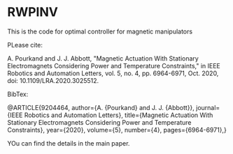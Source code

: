 # RWPINV
This is the code for optimal controller for magnetic manipulators 

PLease cite:

A. Pourkand and J. J. Abbott, "Magnetic Actuation With Stationary Electromagnets Considering Power and Temperature Constraints," in IEEE Robotics and Automation Letters, vol. 5, no. 4, pp. 6964-6971, Oct. 2020, doi: 10.1109/LRA.2020.3025512.


BibTex:

@ARTICLE{9204464,
  author={A. {Pourkand} and J. J. {Abbott}},
  journal={IEEE Robotics and Automation Letters}, 
  title={Magnetic Actuation With Stationary Electromagnets Considering Power and Temperature Constraints}, 
  year={2020},
  volume={5},
  number={4},
  pages={6964-6971},}


YOu can find the details in the main paper. 
